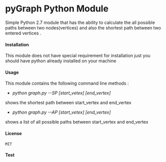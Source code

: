 # pyGraph Python Module
 
Simple Python 2.7 module that has the ability to calculate the 
all possible paths between two nodes(vertices) and also the shortest
path between two entered vertices .

#### Installation

This module does not have special requirement for installation just 
you should have python already installed on your machine 

#### Usage 

This module contains the following command line methods :

 - _python graph.py --SP [start_vetex] [end_vertex]_
 
  shows the shortest path between start_vertex and end_vertex
 
 -  _python graph.py --AP [start_vetex] [end_vertex]_
 
  shows a list of all possible paths between start_vertex and 
  end_vertex
  
#### License
    MIT
    
#### Test    

